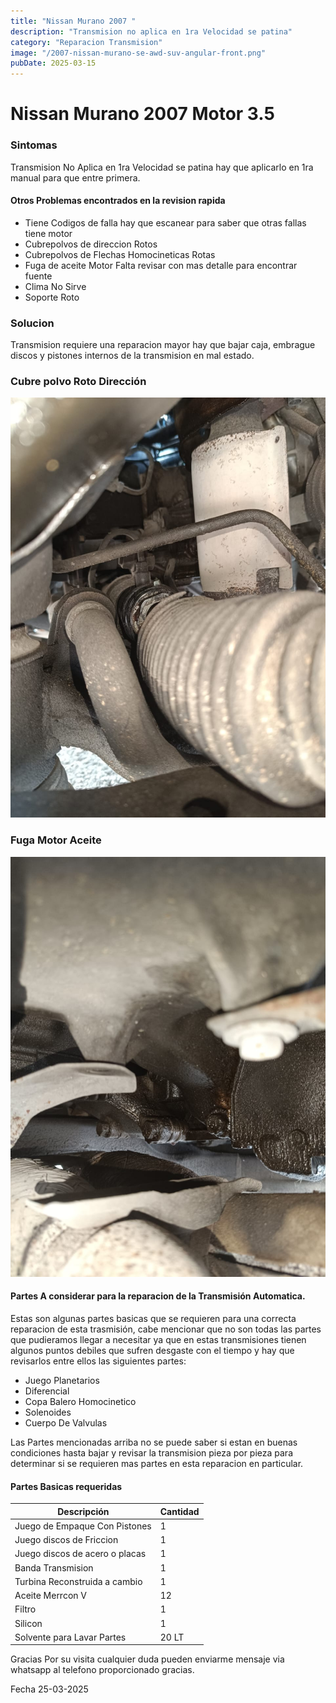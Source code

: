 ```yaml
---
title: "Nissan Murano 2007 "
description: "Transmision no aplica en 1ra Velocidad se patina"
category: "Reparacion Transmision" 
image: "/2007-nissan-murano-se-awd-suv-angular-front.png"
pubDate: 2025-03-15
---
```


# Nissan Murano 2007 Motor 3.5 

### Sintomas

Transmision No Aplica en 1ra Velocidad se patina hay que aplicarlo en 1ra manual para que entre primera.

#### Otros Problemas encontrados en la revision rapida 

- Tiene Codigos de falla hay que escanear para saber que otras fallas tiene motor 
- Cubrepolvos de direccion Rotos
- Cubrepolvos de Flechas Homocineticas Rotas
- Fuga de aceite Motor Falta revisar con mas detalle para encontrar fuente
- Clima No Sirve
- Soporte Roto 

### Solucion
Transmision requiere una reparacion mayor hay que bajar caja, embrague discos y pistones internos de la transmision en mal estado.

### Cubre polvo Roto Dirección

![Cubre Polvo Roto Dirección](../../assets/asian/nissan/murano/cubre-polvo-murano.jpg)

### Fuga Motor Aceite 

![Fuga aceite motor](../../assets/asian/nissan/murano/fuga-aceite-motor.jpg)

#### Partes A considerar para la reparacion de la Transmisión Automatica.

Estas son algunas partes basicas que se requieren para una correcta reparacion de esta trasmisión, cabe mencionar que no son todas las partes que pudieramos llegar a necesitar
ya que en estas transmisiones tienen algunos puntos debiles que sufren desgaste con el tiempo y hay que revisarlos entre ellos las siguientes partes:

- Juego Planetarios
- Diferencial
- Copa Balero Homocinetico
- Solenoides 
- Cuerpo De Valvulas

Las Partes mencionadas arriba no se puede saber si estan en buenas condiciones hasta bajar y revisar la transmision pieza por pieza para determinar si se requieren mas partes en esta reparacion en particular.

#### Partes Basicas requeridas

| Descripción                   |  Cantidad  |
|-------------------------------|------------|
| Juego de Empaque Con Pistones |     1      |
| Juego discos de Friccion      |     1      |
| Juego discos de acero o placas|     1      |
| Banda Transmision             |     1      |
| Turbina Reconstruida a cambio |     1      |
| Aceite Merrcon V              |     12     |
| Filtro                        |     1      |
| Silicon                       |     1      |
| Solvente para Lavar Partes    |     20 LT  |

Gracias Por su visita cualquier duda pueden enviarme mensaje via whatsapp al telefono proporcionado gracias.

Fecha 25-03-2025



